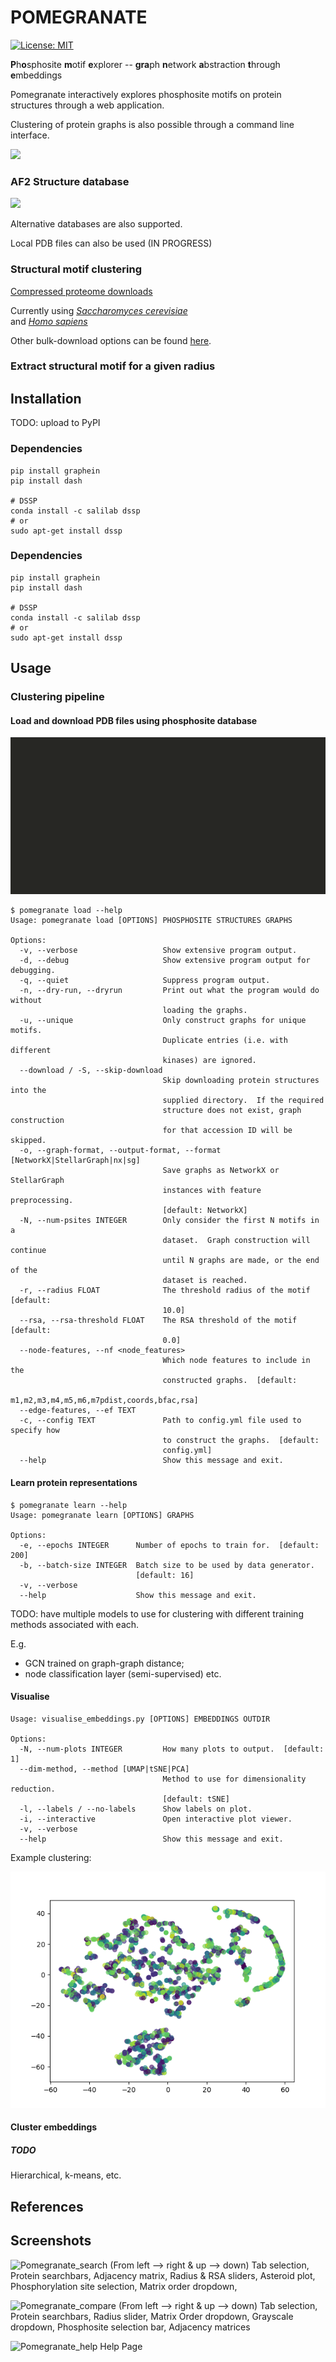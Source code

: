# POMEGRANATE

[![License: MIT](https://img.shields.io/badge/License-MIT-yellow.svg)](https://opensource.org/licenses/MIT)

**P**h**o**sphosite **m**otif **e**xplorer -- **gra**ph **n**etwork **a**bstraction **t**hrough **e**mbeddings 

Pomegranate interactively explores phosphosite motifs on protein structures through a web application. 

Clustering of protein graphs is also possible through a command line interface.

![](./imgs/POMEGRANATE-LOGO.png)




### AF2 Structure database
![](./imgs/alphafold_comparison.gif)


Alternative databases are also supported.  

Local PDB files can also be used (IN PROGRESS)

### Structural motif clustering 

[Compressed proteome downloads](https://alphafold.ebi.ac.uk/download) 



Currently using *[Saccharomyces cerevisiae](https://ftp.ebi.ac.uk/pub/databases/alphafold/latest/UP000002311_559292_YEAST_v2.tar)*  \
and *[Homo sapiens](https://ftp.ebi.ac.uk/pub/databases/alphafold/latest/UP000005640_9606_HUMAN_v2.tar)*

Other bulk-download options can be found [here](https://alphafold.ebi.ac.uk/download).

### Extract structural motif for a given radius


## Installation 

TODO: upload to PyPI

### Dependencies

```
pip install graphein 
pip install dash

# DSSP 
conda install -c salilab dssp
# or 
sudo apt-get install dssp
```

### Dependencies

```
pip install graphein 
pip install dash

# DSSP 
conda install -c salilab dssp
# or 
sudo apt-get install dssp
```


## Usage 

### Clustering pipeline 

#### Load and download PDB files using phosphosite database

![](./imgs/graph-construct-1.gif)

```
$ pomegranate load --help
Usage: pomegranate load [OPTIONS] PHOSPHOSITE STRUCTURES GRAPHS

Options:
  -v, --verbose                   Show extensive program output.
  -d, --debug                     Show extensive program output for debugging.
  -q, --quiet                     Suppress program output.
  -n, --dry-run, --dryrun         Print out what the program would do without
                                  loading the graphs.
  -u, --unique                    Only construct graphs for unique motifs.
                                  Duplicate entries (i.e. with different
                                  kinases) are ignored.
  --download / -S, --skip-download
                                  Skip downloading protein structures into the
                                  supplied directory.  If the required
                                  structure does not exist, graph construction
                                  for that accession ID will be skipped.
  -o, --graph-format, --output-format, --format [NetworkX|StellarGraph|nx|sg]
                                  Save graphs as NetworkX or StellarGraph
                                  instances with feature preprocessing.
                                  [default: NetworkX]
  -N, --num-psites INTEGER        Only consider the first N motifs in a
                                  dataset.  Graph construction will continue
                                  until N graphs are made, or the end of the
                                  dataset is reached.
  -r, --radius FLOAT              The threshold radius of the motif  [default:
                                  10.0]
  --rsa, --rsa-threshold FLOAT    The RSA threshold of the motif  [default:
                                  0.0]
  --node-features, --nf <node_features>
                                  Which node features to include in the
                                  constructed graphs.  [default:
                                  m1,m2,m3,m4,m5,m6,m7pdist,coords,bfac,rsa]
  --edge-features, --ef TEXT
  -c, --config TEXT               Path to config.yml file used to specify how
                                  to construct the graphs.  [default:
                                  config.yml]
  --help                          Show this message and exit.
```

#### Learn protein representations 

```
$ pomegranate learn --help
Usage: pomegranate learn [OPTIONS] GRAPHS

Options:
  -e, --epochs INTEGER      Number of epochs to train for.  [default: 200]
  -b, --batch-size INTEGER  Batch size to be used by data generator.
                            [default: 16]
  -v, --verbose
  --help                    Show this message and exit.
```

TODO: have multiple models to use for clustering with different training methods associated with each. 

E.g. 

- GCN trained on graph-graph distance; 
- node classification layer (semi-supervised)
etc.

#### Visualise 

```
Usage: visualise_embeddings.py [OPTIONS] EMBEDDINGS OUTDIR

Options:
  -N, --num-plots INTEGER         How many plots to output.  [default: 1]
  --dim-method, --method [UMAP|tSNE|PCA]
                                  Method to use for dimensionality reduction.
                                  [default: tSNE]
  -l, --labels / --no-labels      Show labels on plot.
  -i, --interactive               Open interactive plot viewer.
  -v, --verbose
  --help                          Show this message and exit.
```

Example clustering:

![](./imgs/embeddings.png)

#### Cluster embeddings

##### TODO

Hierarchical, k-means, etc.




## References

## Screenshots
![Pomegranate_search](https://user-images.githubusercontent.com/107228475/182361267-168e6e14-9a6f-48ef-bf90-179163aef763.png)
(From left --> right & up --> down) Tab selection, Protein searchbars, Adjacency matrix, Radius & RSA sliders, Asteroid plot, Phosphorylation site selection, Matrix order dropdown, 


![Pomegranate_compare](https://user-images.githubusercontent.com/107228475/182361352-54386466-af22-455f-ad79-c1014678d049.png)
(From left --> right & up --> down) Tab selection, Protein searchbars, Radius slider, Matrix Order dropdown, Grayscale dropdown, Phosphosite selection bar, Adjacency matrices


![Pomegranate_help](https://user-images.githubusercontent.com/107228475/182361387-4f6724d5-1c71-4bfe-b70c-98c3b51d176c.png)
Help Page
